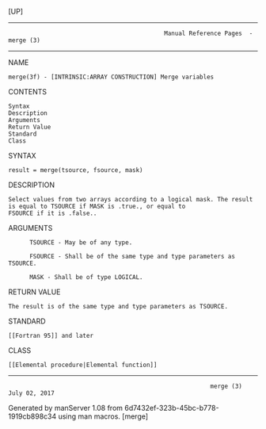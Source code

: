 [UP]

-----------------------------------------------------------------------------------------------------------------------------------
                                                Manual Reference Pages  - merge (3)
-----------------------------------------------------------------------------------------------------------------------------------
                                                                 
NAME

    merge(3f) - [INTRINSIC:ARRAY CONSTRUCTION] Merge variables

CONTENTS

    Syntax
    Description
    Arguments
    Return Value
    Standard
    Class

SYNTAX

    result = merge(tsource, fsource, mask)

DESCRIPTION

    Select values from two arrays according to a logical mask. The result is equal to TSOURCE if MASK is .true., or equal to
    FSOURCE if it is .false..

ARGUMENTS

          TSOURCE - May be of any type.

          FSOURCE - Shall be of the same type and type parameters as TSOURCE.

          MASK - Shall be of type LOGICAL.

RETURN VALUE

    The result is of the same type and type parameters as TSOURCE.

STANDARD

    [[Fortran 95]] and later

CLASS

    [[Elemental procedure|Elemental function]]

-----------------------------------------------------------------------------------------------------------------------------------

                                                             merge (3)                                                July 02, 2017

Generated by manServer 1.08 from 6d7432ef-323b-45bc-b778-1919cb898c34 using man macros.
                                                              [merge]
